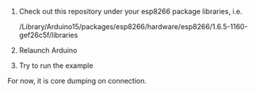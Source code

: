 
1. Check out this repository under your esp8266 package libraries, i.e.

   /Library/Arduino15/packages/esp8266/hardware/esp8266/1.6.5-1160-gef26c5f/libraries

2. Relaunch Arduino

3. Try to run the example

For now, it is core dumping on connection.
